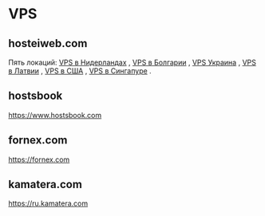 # VPS

## hosteiweb.com
Пять локаций:  [VPS в Нидерландах](https://hosteiweb.com/vps-netherlands)  ,  [VPS в Болгарии](https://hosteiweb.com/vps-bulgaria)  ,  [VPS Украина](https://hosteiweb.com/vps-ukraine)  ,  [VPS в Латвии](https://hosteiweb.com/vps-latvia)  ,  [VPS в США](https://hosteiweb.com/vps-usa)  ,  [VPS в Сингапуре](https://hosteiweb.com/vps-singapore)  .

## hostsbook

https://www.hostsbook.com

## fornex.com

https://fornex.com

## kamatera.com

https://ru.kamatera.com